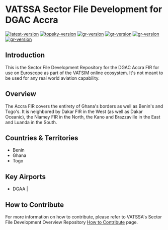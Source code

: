 # VATSSA Sector File Development for DGAC Accra

[![latest-version](https://img.shields.io/github/v/release/VATSIM-SSA/sectorfile-dgac?include_prereleases)](https://github.com/VATSIM-SSA/sectorfile-dgac/releases) [![topsky-version](https://img.shields.io/badge/TopSky-2.4.1-blue.svg)](https://forum.vatsim-scandinavia.org/t/topsky)
[![gr-version](https://img.shields.io/badge/Ground%20Radar-1.5-blue.svg)](https://forum.vatsim-scandinavia.org/t/ground-radar) [![gr-version](https://img.shields.io/badge/PushbackFlorian-1.1.0-blue.svg)](https://github.com/MorpheusXAUT/PushbackFlorian) [![gr-version](https://img.shields.io/badge/vCH-0.8.4-blue.svg)](https://github.com/DrFreas/VCH) [![gr-version](https://img.shields.io/badge/vFPC-2.1.1-blue.svg)](https://github.com/hpeter2/VFPC)

## Introduction

This is the Sector File Development Repository for the DGAC Accra FIR for use on Euroscope as part of the VATSIM online ecosystem. It's not meant to be used for any real world aviation capability.

## Overview

The Accra FIR covers the entirety of Ghana's borders as well as Benin's and Togo's. It is neighbored by Dakar FIR in the West (as well as Dakar Oceanic), the Niamey FIR in the North, the Kano and Brazzaville in the East and Luanda in the South.

## Countries & Territories

- Benin
- Ghana
- Togo

## Key Airports

- DGAA |

## How to Contribute

For more information on how to contribute, please refer to VATSSA's Sector File Development Overview Repository [How to Contribute](https://github.com/VATSIM-SSA/sectorfile-overview/wiki/How-to-Contribute) page.
